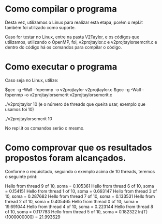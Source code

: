 # Como compilar o programa 

Desta vez, utilizamos o Linux para realizar esta etapa, porém o repl.it também foi utilizado como suporte.

Caso for testar no Linux, entre na pasta V2Taylor, e os códigos que utilizamos, utilizando o OpenMP, foi, v2projtaylor.c e v2projtaylorsemcrit.c e dentro do código há os comandos para compilar o código. 

# Como executar o programa 

Caso seja no Linux, utilize: 

 $gcc -g -Wall -fopenmp -o v2projtaylor v2projtaylor.c
 $gcc -g -Wall -fopenmp -o v2projtaylorsemcrit v2projtaylorsemcrit.c
 

 ./v2projtaylor 10 (e o número de threads que queira usar, exemplo que usamos foi 10)

 ./v2projtaylorsemcrit 10 
 
No repl.it os comandos serão o mesmo. 

# Como comprovar que os resultados propostos foram alcançados.

Conforme o requisitado, seguindo o exemplo acima de 10 threads, teremos o seguinte print:

Hello from thread 9 of 10, soma = 0.105361
Hello from thread 6 of 10, soma = 0.154151
Hello from thread 1 of 10, soma = 0.693147
Hello from thread 3 of 10, soma = 0.287682
Hello from thread 7 of 10, soma = 0.133531
Hello from thread 2 of 10, soma = 0.405465
Hello from thread 0 of 10, soma = 19.691044
Hello from thread 4 of 10, soma = 0.223144
Hello from thread 8 of 10, soma = 0.117783
Hello from thread 5 of 10, soma = 0.182322
ln(T)(1000000000) = 21.993629
